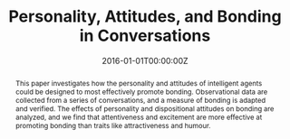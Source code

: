 ---
title: "Personality, Attitudes, and Bonding in Conversations"
authors:
- admin
- Y. K. Kim
- R. Picard
date: "2016-01-01T00:00:00Z"
doi: ""

author_notes:
- ""
- ""
- ""

# Schedule page publish date (NOT publication's date).
publishDate: "2016-01-01T00:00:00Z"

# Publication type.
# Legend: 0 = Uncategorized; 1 = Conference paper; 2 = Journal article;
# 3 = Preprint / Working Paper; 4 = Report; 5 = Book; 6 = Book section;
# 7 = Thesis; 8 = Patent
publication_types: ["1"]

# Publication name and optional abbreviated publication name.
publication: In *Intelligent Virtual Agents (IVA)* 
publication_short: In *Intelligent Virtual Agents (IVA)* 

abstract: "This paper investigates how the personality and attitudes of intelligent agents could be designed to most effectively promote bonding. Observational data are collected from a series of conversations, and a measure of bonding is adapted and verified. The effects of personality and dispositional attitudes on bonding are analyzed, and we find that attentiveness and excitement are more effective at promoting bonding than traits like attractiveness and humour."

# Summary. An optional shortened abstract.
summary: "We collect observational data from real human conversations, and develop a measure of how much participants experienced bonding or chemistry. We analyze the effects of personality and attitudes on bonding, and find that attentiveness and excitement are more effective at promoting bonding than traits like attractiveness and humour."

tags:
- Communication and Language
- Affective Computing
- Human-AI Interaction
- Machine Learning
- Psychology
- Intelligent Virtual Agents
featured: false

links:
url_pdf: http://affect.media.mit.edu/pdfs/16.Jaques-IVApersonality.pdf
url_code: ''
url_dataset: ''
url_poster: ''
url_project: ''
url_slides: ''
url_source: ''
url_video: ''

# Featured image
# To use, add an image named `featured.jpg/png` to your page's folder. 
image:
  caption: ''
  focal_point: Center
  preview_only: false

# Associated Projects (optional).
#   Associate this publication with one or more of your projects.
#   Simply enter your project's folder or file name without extension.
#   E.g. `internal-project` references `content/project/internal-project/index.md`.
#   Otherwise, set `projects: []`.
projects: []

# Slides (optional).
#   Associate this publication with Markdown slides.
#   Simply enter your slide deck's filename without extension.
#   E.g. `slides: "example"` references `content/slides/example/index.md`.
#   Otherwise, set `slides: ""`.
slides: ""
---